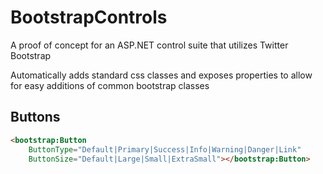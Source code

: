 BootstrapControls
=================

A proof of concept for an ASP.NET control suite that utilizes Twitter Bootstrap

Automatically adds standard css classes and exposes properties to allow for easy additions of common bootstrap classes

Buttons
----------
``` html
<bootstrap:Button 
    ButtonType="Default|Primary|Success|Info|Warning|Danger|Link"
    ButtonSize="Default|Large|Small|ExtraSmall"></bootstrap:Button>
```
